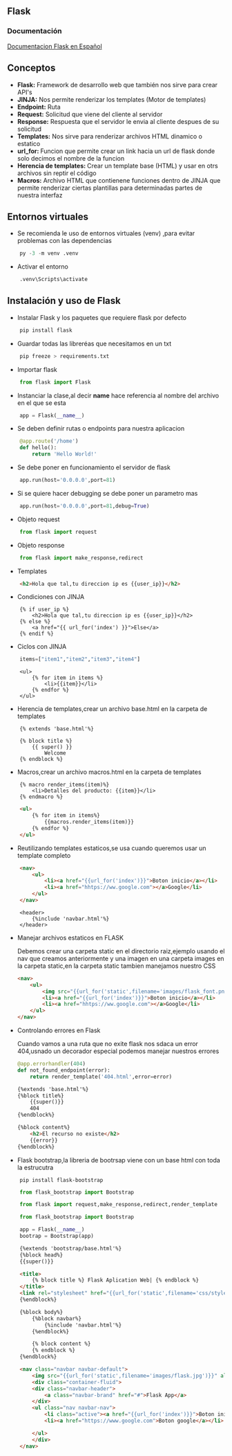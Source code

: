 ## Flask
### Documentación
[Documentacion Flask en Español](https://flask.palletsprojects.com/es/stable/)

<nav>

</nav>

<h2>Conceptos</h2>
<ul>
    <li><b>Flask:</b> Framework de desarrollo web que también nos sirve para crear API's</li>
    <li><b>JINJA:</b> Nos permite renderizar los templates (Motor de templates)</li>
    <li><b>Endpoint:</b> Ruta</li>
    <li><b>Request:</b> Solicitud que viene del cliente al servidor</li>
    <li><b>Response:</b> Respuesta que el servidor le envia al cliente despues de su solicitud</li>
    <li><b>Templates:</b> Nos sirve para renderizar archivos HTML dinamico o estatico</li>
    <li><b>url_for: </b>Funcion que permite crear un link hacia un url de flask donde solo decimos el nombre de la funcion  </li>
    <li><b>Herencia de templates: </b>Crear un template base (HTML) y usar en otrs archivos sin reptir el código</li>
    <li><b>Macros:</b> Archivo HTML que contienene funciones dentro de JINJA que permite renderizar ciertas plantillas para determinadas partes de nuestra interfaz </li>
    <!--<li><b></b> </li>-->
</ul>

<section>
<h2>Entornos virtuales</h2>

- Se recomienda le uso de entornos virtuales (venv) ,para evitar problemas con las dependencias 

```python
    py -3 -m venv .venv
```
- Activar el entorno
```python
    .venv\Scripts\activate
```
</section>

<section>
<h2>Instalación y uso de Flask</h2>

- Instalar Flask y los paquetes que requiere flask por defecto
```python
    pip install flask
```
- Guardar todas las libreréas que necesitamos en un txt 
```python
    pip freeze > requirements.txt
```

- Importar flask
```python
    from flask import Flask
```
- Instanciar la clase,al decir __name__ hace referencia al nombre del archivo en el que se esta
```python
    app = Flask(__name__)
```
- Se deben definir rutas o endpoints para nuestra aplicacion
```python
    @app.route('/home')
    def hello():
        return 'Hello World!'
```
- Se debe poner en funcionamiento el servidor de flask
```python
    app.run(host='0.0.0.0',port=81)
```
- Si se quiere hacer debugging se debe poner un parametro mas
```python
    app.run(host='0.0.0.0',port=81,debug=True)
```
- Objeto request
```python
    from flask import request
```
- Objeto response
```python
    from flask import make_response,redirect
```
- Templates
```html
    <h2>Hola que tal,tu direccion ip es {{user_ip}}</h2>
```
- Condiciones con JINJA
```jinja
    {% if user_ip %}
        <h2>Hola que tal,tu direccion ip es {{user_ip}}</h2>
    {% else %}
        <a href="{{ url_for('index') }}">Else</a>
    {% endif %}
```

- Ciclos con JINJA
```python
    items=["item1","item2","item3","item4"]
```
```jinja
    <ul>
        {% for item in items %}
            <li>{{item}}</li>
        {% endfor %}
    </ul>
```

- Herencia de templates,crear un archivo base.html en la carpeta de templates
```jinja
    {% extends 'base.html'%}

    {% block title %}
        {{ super() }}
            Welcome
    {% endblock %}
```

- Macros,crear un archivo macros.html en la carpeta de templates
```jinja
    {% macro render_items(item)%}
        <li>Detalles del producto: {{item}}</li>
    {% endmacro %}
```

```html
    <ul>
        {% for item in items%}
            {{macros.render_items(item)}}
        {% endfor %}
    </ul>
```
- Reutilizando templates estaticos,se usa cuando queremos usar un template completo
```html
    <nav>
        <ul>
            <li><a href="{{url_for('index')}}">Boton inicio</a></li>
            <li><a href="hhtps://ww.google.com"></a>Google</li>
        </ul>
    </nav>
```
```jinja
    <header>
        {%include 'navbar.html'%}
    </header>
```
- Manejar archivos estaticos en FLASK
    <p>Debemos crear una carpeta static en el directorio raiz,ejemplo usando el nav que creamos anteriormente y una imagen en una carpeta images en la carpeta static,en la carpeta static tambien manejamos nuestro CSS</p>

    ```html
    <nav>
        <ul>
            <img src="{{url_for('static',filename='images/flask_font.png')}}" alt="">
            <li><a href="{{url_for('index')}}">Boton inicio</a></li>
            <li><a href="hhtps://ww.google.com"></a>Google</li>
        </ul>
    </nav>
    ```

- Controlando errores en Flask
    <p>Cuando vamos a una ruta que no exite flask nos sdaca un error 404,usnado un decorador especial podemos manejar nuestros errores </p>

    ```python
    @app.errorhandler(404)
    def not_found_endpoint(error):
        return render_template('404.html',error=error)
    ```

    ```html
    {%extends 'base.html'%}
    {%block title%}
        {{super()}}
        404
    {%endblock%}

    {%block content%}
        <h2>El recurso no existe</h2>
        {{error}}
    {%endblock%}
    ```
- Flask bootstrap,la libreria de bootrsap viene con un base html con toda la estrucutra
```
    pip install flask-bootstrap 
```
```python
    from flask_bootstrap import Bootstrap
```
```python
    from flask import request,make_response,redirect,render_template

    from flask_bootstrap import Bootstrap

    app = Flask(__name__)
    bootrap = Bootstrap(app)  
```

```html
    {%extends 'bootstrap/base.html'%}
    {%block head%}
    {{super()}}

    <title>
        {% block title %} Flask Aplication Web| {% endblock %}
    </title>
    <link rel="stylesheet" href="{{url_for('static',filename='css/style.css')}}">
    {%endblock%}

    {%block body%}
        {%block navbar%}
            {%include 'navbar.html'%}
        {%endblock%}

        {% block content %}
        {% endblock %}
    {%endblock%}
```
```html
    <nav class="navbar navbar-default">
        <img src="{{url_for('static',filename='images/flask.jpg')}}" alt="">
        <div class="container-fluid">
        <div class="navbar-header">
            <a class="navbar-brand" href="#">Flask App</a>
        </div>
        <ul class="nav navbar-nav">
            <li class="active"><a href="{{url_for('index')}}">Boton inicio</a></li>
            <li><a href="https://www.google.com">Boton google</a></li>

        </ul>
        </div>
    </nav>
```

</section>